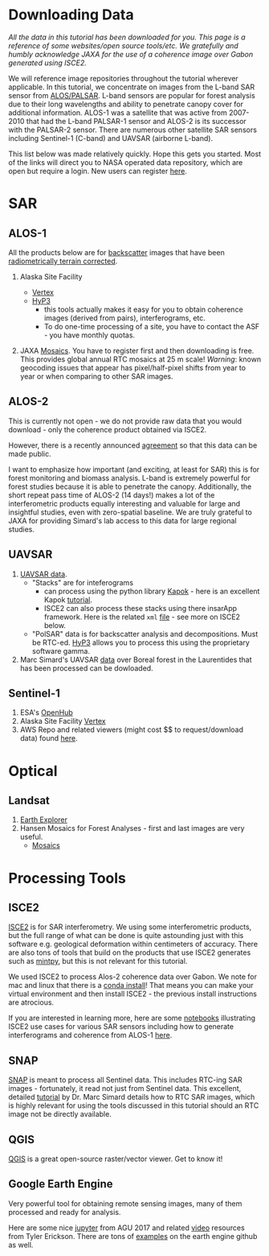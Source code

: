 # Downloading Data

*All the data in this tutorial has been downloaded for you. This page is a reference of some websites/open source tools/etc. We gratefully and humbly acknowledge JAXA for the use of a coherence image over Gabon generated using ISCE2.* 

We will reference image repositories throughout the tutorial wherever applicable. In this tutorial, we concentrate on images from the L-band SAR sensor from [ALOS/PALSAR](https://global.jaxa.jp/projects/sat/alos/). L-band sensors are popular for forest analysis due to their long wavelengths and ability to penetrate canopy cover for additional information. ALOS-1 was a satellite that was active from 2007-2010 that had the L-band PALSAR-1 sensor and ALOS-2 is its successor with the PALSAR-2 sensor. There are numerous other satellite SAR sensors including Sentinel-1 (C-band) and UAVSAR (airborne L-band).

This list below was made relatively quickly. Hope this gets you started. Most of the links will direct you to NASA operated data repository, which are open but require a login. New users can register [here](https://urs.earthdata.nasa.gov/users/new).

# SAR

## ALOS-1

All the products below are for [backscatter](http://ceos.org/document_management/SEO/DataCube/Laymans_SAR_Interpretation_Guide_2.0.pdf) images that have been [radiometrically terrain corrected](http://www.geo.uzh.ch/microsite/rsl-documents/research/publications/peer-reviewed-articles/201108-TGRS-Small-tcGamma-3809999360/201108-TGRS-Small-tcGamma.pdf).

1. Alaska Site Facility
	+ [Vertex](https://vertex.daac.asf.alaska.edu/)
	+ [HyP3](http://hyp3.asf.alaska.edu/) 
		- this tools actually makes it easy for you to obtain coherence images (derived from pairs), interferograms, etc.
		- To do one-time processing of a site, you have to contact the ASF - you have monthly quotas.

2. JAXA [Mosaics](https://www.eorc.jaxa.jp/ALOS/en/palsar_fnf/fnf_index.htm). You have to register first and then downloading is free. This provides global annual RTC mosaics at 25 m scale! *Warning*: known geocoding issues that appear has pixel/half-pixel shifts from year to year or when comparing to other SAR images.

## ALOS-2

This is currently not open - we do not provide raw data that you would download - only the coherence product obtained via ISCE2.

However, there is a recently announced [agreement](https://www.earthobservations.org/article.php?id=392) so that this data can be made public. 

I want to emphasize how important (and exciting, at least for SAR) this is for forest monitoring and biomass analysis. L-band is extremely powerful for forest studies because it is able to penetrate the canopy. Additionally, the short repeat pass time of ALOS-2 (14 days!) makes a lot of the interferometric products equally interesting and valuable for large and insightful studies, even with zero-spatial baseline. We are truly grateful to JAXA for providing Simard's lab access to this data for large regional studies.

## UAVSAR

1. [UAVSAR data](https://uavsar.jpl.nasa.gov/cgi-bin/data.pl).
	+ "Stacks" are for inteferograms 
		- can process using the python library [Kapok](https://github.com/mdenbina/kapok) - here is an excellent Kapok [tutorial](https://github.com/mdenbina/kapok/blob/master/docs/manual.pdf). 
		- ISCE2 can also process these stacks using there insarApp framework. Here is the related `xml` [file](https://github.com/isce-framework/isce2/blob/da9a8afaf593e386cfe55a5495c59e2141481794/examples/input_files/isceappUAVSAR_Stack.xml) - see more on ISCE2 below.
	+ "PolSAR" data is for backscatter analysis and decompositions. Must be RTC-ed. [HyP3](http://hyp3.asf.alaska.edu/) allows you to process this using the proprietary software gamma.
2. Marc Simard's UAVSAR [data](https://landscape.jpl.nasa.gov/) over Boreal forest in the Laurentides that has been processed can be dowloaded.

## Sentinel-1

1. ESA's [OpenHub](https://scihub.copernicus.eu/)
2. Alaska Site Facility [Vertex](https://vertex.daac.asf.alaska.edu/)
3. AWS Repo and related viewers (might cost $$ to request/download data) found [here](https://registry.opendata.aws/sentinel-1/).

# Optical

	
## Landsat

1. [Earth Explorer](https://earthexplorer.usgs.gov/)
2. Hansen Mosaics for Forest Analyses - first and last images are very useful.
	+ [Mosaics](https://earthenginepartners.appspot.com/science-2013-global-forest/download_v1.6.html)


# Processing Tools

## ISCE2

[ISCE2](https://github.com/isce-framework/isce2) is for SAR interferometry. We using some interferometric products, but the full range of what can be done is quite astounding just with this software e.g. geological deformation within centimeters of accuracy. There are also tons of tools that build on the products that use ISCE2 generates such as [mintpy](https://github.com/insarlab/MintPy), but this is not relevant for this tutorial.

We used ISCE2 to process Alos-2 coherence data over Gabon. We note for mac and linux that there is a [conda install](https://anaconda.org/conda-forge/isce2)! That means you can make your virtual environment and then install ISCE2 - the previous install instructions are atrocious.

If you are interested in learning more, here are some [notebooks](https://github.com/isce-framework/isce2-docs/tree/master/Notebooks) illustrating ISCE2 use cases for various SAR sensors including how to generate interferograms and coherence from ALOS-1 [here](https://github.com/isce-framework/isce2-docs/blob/master/Notebooks/Stripmap/stripmapApp.ipynb).

## SNAP

[SNAP](https://step.esa.int/main/toolboxes/snap/) is meant to process all Sentinel data. This includes RTC-ing SAR images - fortunately, it read not just from Sentinel data. This excellent, detailed [tutorial](https://gis1.servirglobal.net/TrainingMaterials/SAR/chp6_training_E.pdf) by Dr. Marc Simard details how to RTC SAR images, which is highly relevant for using the tools discussed in this tutorial should an RTC image not be directly available.

## QGIS

[QGIS](https://www.qgis.org/en/site/) is a great open-source raster/vector viewer. Get to know it!

## Google Earth Engine

Very powerful tool for obtaining remote sensing images, many of them processed and ready for analysis.

Here are some nice [jupyter](https://github.com/tylere/agu2017) from AGU 2017 and related [video](https://www.youtube.com/watch?v=LzxQH0Ze0iI&feature=youtu.be&t=19m54s) resources from Tyler Erickson. There are tons of [examples](https://github.com/google/earthengine-api/tree/master/python/examples) on the earth engine github as well.